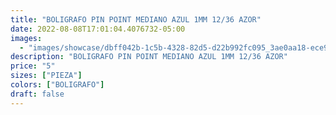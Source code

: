 ```yaml
---
title: "BOLIGRAFO PIN POINT MEDIANO AZUL 1MM 12/36 AZOR"
date: 2022-08-08T17:01:04.4076732-05:00
images:
  - "images/showcase/dbff042b-1c5b-4328-82d5-d22b992fc095_3ae0aa18-ece9-490f-adff-bbf6d9d0dd83.webp"
description: "BOLIGRAFO PIN POINT MEDIANO AZUL 1MM 12/36 AZOR"
price: "5"
sizes: ["PIEZA"]
colors: ["BOLIGRAFO"]
draft: false
---
```

